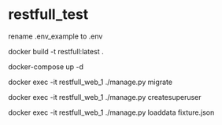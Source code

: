 # restfull_test
rename .env_example to .env

docker build -t restfull:latest .

docker-compose up -d

docker exec -it restfull_web_1 ./manage.py migrate

docker exec -it restfull_web_1 ./manage.py createsuperuser

docker exec -it restfull_web_1 ./manage.py loaddata fixture.json
